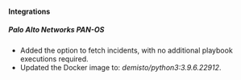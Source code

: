 #### Integrations
##### Palo Alto Networks PAN-OS
- Added the option to fetch incidents, with no additional playbook executions required.
- Updated the Docker image to: *demisto/python3:3.9.6.22912*.